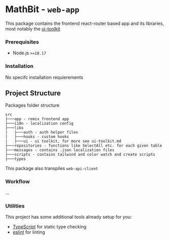 # MathBit - `web-app`

This package contains the frontend react-router based app and its libraries, most notably the [ui-toolkit](./ui-toolkit.md)

### Prerequisites

- Node.js `>=18.17`

### Installation

No specifc installation requierements

## Project Structure

Packages folder structure

```
src
├───app - remix frontend app
├───i18n - localization config
├───libs
|   ├───auth - auth helper files
|   ├───hooks - custom hooks
|   ├───ui - ui toolkit, for more see ui-toolkit.md
├───repositories - functions like SelectAll etc. for each given table
├───messages - contains .json localization files
├───scripts - contains tailwind and color watch and create scripts
├───types
```

This package also transpiles `web-api-client`

### Workflow

...

### Utilities

This project has some additional tools already setup for you:

- [TypeScript](https://www.typescriptlang.org/) for static type checking
- [eslint](https://eslint.org/) for linting
